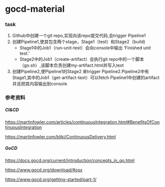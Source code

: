 # gocd-material

### task
1. Github中创建一个git repo,实现向该repo提交代码,会trigger Pipeline1
2. 创建Pipeline1,使其包含两个stage，Stage1（test）和Stage2（build)
    - Stage1中的Job1（run-unit-test）会向console中输出 ‘Finished unit test.’
    - Stage2中的Job1（create-artifact）会执行git repo中的一个脚本（go.sh）,该脚本负责创建my-artifact.html并写入text
3. 创建Pipeline2,使Pipeline1的Stage2 来trigger Pipeline2.Pipeline2中有Stage1,其中的Job1（get-artifact-text）可以fetch Pipeline1中创建的artifact并且把其内容输出到console

### 参考资料

##### CI&CD
https://martinfowler.com/articles/continuousIntegration.html#BenefitsOfContinuousIntegration

https://martinfowler.com/bliki/ContinuousDelivery.html

##### GoCD
https://docs.gocd.org/current/introduction/concepts_in_go.html

https://www.gocd.org/download/#osx

https://www.gocd.org/getting-started/part-1/
